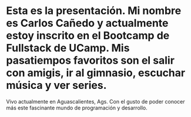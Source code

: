 # Esta es la presentación. Mi nombre es Carlos Cañedo y actualmente estoy inscrito en el Bootcamp de Fullstack de UCamp. Mis pasatiempos favoritos son el salir con amigis, ir al gimnasio, escuchar música y ver series.
Vivo actualmente en Aguascalientes, Ags. Con el gusto de poder conocer más este fascinante mundo de programación y desarrollo.
